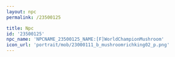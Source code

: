 ```yaml
---
layout: npc
permalink: /23500125

title: Npc
id: '23500125'
npc_name: 'NPCNAME_23500125_NAME:[F]WorldChampionMushroom'
icon_url: 'portrait/mob/23000111_b_mushroomrichking02_p.png'
---
```

